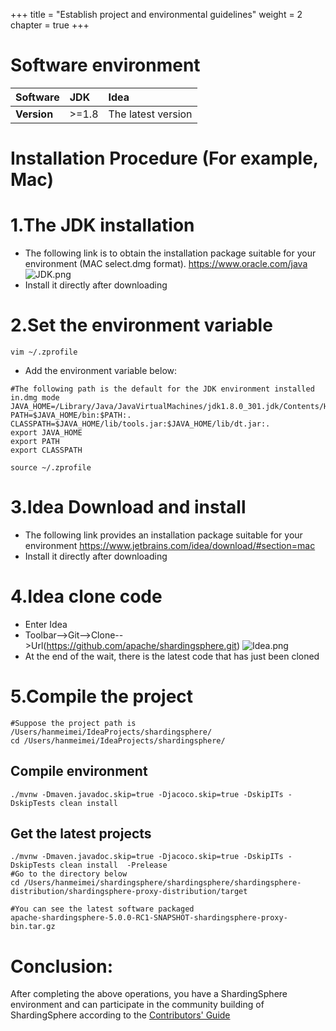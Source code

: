 +++
title = "Establish project and environmental guidelines"
weight = 2
chapter = true
+++
# Software environment
| **Software** | **JDK** | **Idea** |
|  :---  | :---  |:---  |
| **Version** |  >=1.8  |  The latest version  |
# Installation Procedure (For example, Mac)
# 1.The JDK installation
- The following link is to obtain the installation package suitable for your environment (MAC select.dmg format).
	https://www.oracle.com/java
	![JDK.png](https://shardingsphere.apache.org/community/image/download_source/JDK.png)
- Install it directly after downloading
# 2.Set the environment variable
```shell
vim ~/.zprofile
```
- Add the environment variable below:
```shell
#The following path is the default for the JDK environment installed in.dmg mode
JAVA_HOME=/Library/Java/JavaVirtualMachines/jdk1.8.0_301.jdk/Contents/Home
PATH=$JAVA_HOME/bin:$PATH:.
CLASSPATH=$JAVA_HOME/lib/tools.jar:$JAVA_HOME/lib/dt.jar:.
export JAVA_HOME
export PATH
export CLASSPATH
```
```shell
source ~/.zprofile
```
# 3.Idea Download and install
- The following link provides an installation package suitable for your environment
	https://www.jetbrains.com/idea/download/#section=mac
- Install it directly after downloading
# 4.Idea clone code
- Enter Idea
- Toolbar-->Git-->Clone-->Url(https://github.com/apache/shardingsphere.git)
	![Idea.png](https://shardingsphere.apache.org/community/image/download_source/Idea.png)
- At the end of the wait, there is the latest code that has just been cloned
# 5.Compile the project
```shell
#Suppose the project path is /Users/hanmeimei/IdeaProjects/shardingsphere/
cd /Users/hanmeimei/IdeaProjects/shardingsphere/
```
## Compile environment
```shell
./mvnw -Dmaven.javadoc.skip=true -Djacoco.skip=true -DskipITs -DskipTests clean install
```
## Get the latest projects
```shell
./mvnw -Dmaven.javadoc.skip=true -Djacoco.skip=true -DskipITs -DskipTests clean install  -Prelease
#Go to the directory below
cd /Users/hanmeimei/shardingsphere/shardingsphere/shardingsphere-distribution/shardingsphere-proxy-distribution/target

#You can see the latest software packaged
apache-shardingsphere-5.0.0-RC1-SNAPSHOT-shardingsphere-proxy-bin.tar.gz
```
# Conclusion:
After completing the above operations, you have a ShardingSphere environment and can participate in the community building of ShardingSphere according to the [Contributors' Guide](https://shardingsphere.apache.org/community/en/contribute/contributor/)


